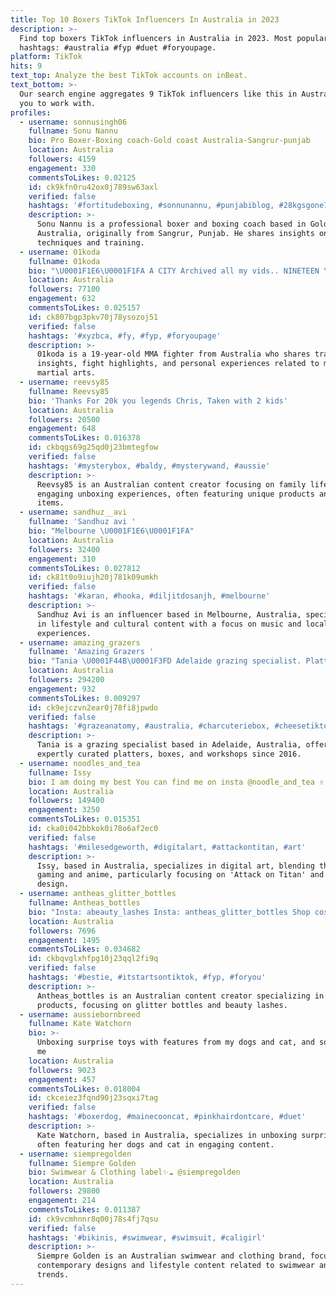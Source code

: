 ```yaml
---
title: Top 10 Boxers TikTok Influencers In Australia in 2023
description: >-
  Find top boxers TikTok influencers in Australia in 2023. Most popular
  hashtags: #australia #fyp #duet #foryoupage.
platform: TikTok
hits: 9
text_top: Analyze the best TikTok accounts on inBeat.
text_bottom: >-
  Our search engine aggregates 9 TikTok influencers like this in Australia for
  you to work with.
profiles:
  - username: sonnusingh06
    fullname: Sonu Nannu
    bio: Pro Boxer-Boxing coach-Gold coast Australia-Sangrur-punjab
    location: Australia
    followers: 4159
    engagement: 330
    commentsToLikes: 0.02125
    id: ck9kfn0ru42ox0j789sw63axl
    verified: false
    hashtags: '#fortitudeboxing, #sonnunannu, #punjabiblog, #28kgsgone7moretogo'
    description: >-
      Sonu Nannu is a professional boxer and boxing coach based in Gold Coast,
      Australia, originally from Sangrur, Punjab. He shares insights on boxing
      techniques and training.
  - username: 01koda
    fullname: 01koda
    bio: "\U0001F1E6\U0001F1FA A CITY Archived all my vids.. NINETEEN YEAR OLD MMA FIGHTER.."
    location: Australia
    followers: 77100
    engagement: 632
    commentsToLikes: 0.025157
    id: ck807bgp3pkv70j78ysozoj51
    verified: false
    hashtags: '#xyzbca, #fy, #fyp, #foryoupage'
    description: >-
      01koda is a 19-year-old MMA fighter from Australia who shares training
      insights, fight highlights, and personal experiences related to mixed
      martial arts.
  - username: reevsy85
    fullname: Reevsy85
    bio: 'Thanks For 20k you legends Chris, Taken with 2 kids'
    location: Australia
    followers: 20500
    engagement: 648
    commentsToLikes: 0.016378
    id: ckbqgs69g25qd0j23bmtegfow
    verified: false
    hashtags: '#mysterybox, #baldy, #mysterywand, #aussie'
    description: >-
      Reevsy85 is an Australian content creator focusing on family life and
      engaging unboxing experiences, often featuring unique products and mystery
      items.
  - username: sandhuz__avi
    fullname: 'Sandhuz avi '
    bio: "Melbourne \U0001F1E6\U0001F1FA"
    location: Australia
    followers: 32400
    engagement: 310
    commentsToLikes: 0.027812
    id: ck81t0o9iujh20j781k09umkh
    verified: false
    hashtags: '#karan, #hooka, #diljitdosanjh, #melbourne'
    description: >-
      Sandhuz Avi is an influencer based in Melbourne, Australia, specializing
      in lifestyle and cultural content with a focus on music and local
      experiences.
  - username: amazing_grazers
    fullname: 'Amazing Grazers '
    bio: "Tania \U0001F44B\U0001F3FD Adelaide grazing specialist. Platters | Boxes | Workshops EST. 2016"
    location: Australia
    followers: 294200
    engagement: 932
    commentsToLikes: 0.009297
    id: ck9ejczvn2ear0j78fi8jpwdo
    verified: false
    hashtags: '#grazeanatomy, #australia, #charcuteriebox, #cheesetiktok'
    description: >-
      Tania is a grazing specialist based in Adelaide, Australia, offering
      expertly curated platters, boxes, and workshops since 2016.
  - username: noodles_and_tea
    fullname: Issy
    bio: I am doing my best You can find me on insta @noodle_and_tea ✌️
    location: Australia
    followers: 149400
    engagement: 3250
    commentsToLikes: 0.015351
    id: cka0i042bbkok0i78o6af2ec0
    verified: false
    hashtags: '#milesedgeworth, #digitalart, #attackontitan, #art'
    description: >-
      Issy, based in Australia, specializes in digital art, blending themes from
      gaming and anime, particularly focusing on 'Attack on Titan' and character
      design.
  - username: antheas_glitter_bottles
    fullname: Antheas_bottles
    bio: "Insta: abeauty_lashes Insta: antheas_glitter_bottles Shop cosmetics\U0001F447\U0001F3FC"
    location: Australia
    followers: 7696
    engagement: 1495
    commentsToLikes: 0.034682
    id: ckbqvglxhfpg10j23qql2fi9q
    verified: false
    hashtags: '#bestie, #itstartsontiktok, #fyp, #foryou'
    description: >-
      Antheas_bottles is an Australian content creator specializing in cosmetic
      products, focusing on glitter bottles and beauty lashes.
  - username: aussiebornbreed
    fullname: Kate Watchorn
    bio: >-
      Unboxing surprise toys with features from my dogs and cat, and sometimes
      me
    location: Australia
    followers: 9023
    engagement: 457
    commentsToLikes: 0.018004
    id: ckceiez3fqnd90j23sqxi7tag
    verified: false
    hashtags: '#boxerdog, #mainecooncat, #pinkhairdontcare, #duet'
    description: >-
      Kate Watchorn, based in Australia, specializes in unboxing surprise toys,
      often featuring her dogs and cat in engaging content.
  - username: siempregolden
    fullname: Siempre Golden
    bio: Swimwear & Clothing label✨☁️ @siempregolden
    location: Australia
    followers: 29800
    engagement: 214
    commentsToLikes: 0.011387
    id: ck9vcmhnnr8q00j78s4fj7qsu
    verified: false
    hashtags: '#bikinis, #swimwear, #swimsuit, #caligirl'
    description: >-
      Siempre Golden is an Australian swimwear and clothing brand, focusing on
      contemporary designs and lifestyle content related to swimwear and fashion
      trends.
---
```


